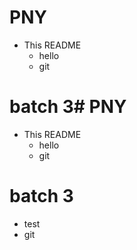 # PNY
- This README 
	- hello
	- git
# batch 3# PNY
- This README 
	- hello
	- git
# batch 3
- test
- git
